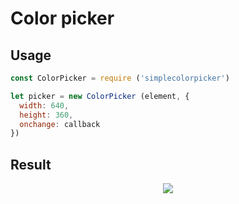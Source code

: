 # Color picker
## Usage
```javascript
const ColorPicker = require ('simplecolorpicker')

let picker = new ColorPicker (element, {
  width: 640,
  height: 360,
  onchange: callback
})

```
## Result
<p align="center"><img src ="https://mohiceage.github.io/ColorPickerJs/screenshot.png" /></p>
